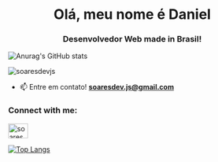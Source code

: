 <h1 align="center">Olá, meu nome é Daniel</h1>
<h3 align="center">Desenvolvedor Web made in Brasil!</h3>

![Anurag's GitHub stats](https://github-readme-stats.vercel.app/api?username=soaresdevjs&show_icons=true&theme=dark)

<p align="left"> <img src="https://komarev.com/ghpvc/?username=soaresdevjs&label=Profile%20views&color=0e75b6&style=flat" alt="soaresdevjs" /> </p>

- 📫 Entre em contato! **soaresdev.js@gmail.com**

<h3 align="left">Connect with me:</h3>
<p align="left">
<a href="https://instagram.com/soaresdev.js" target="blank"><img align="center" src="https://raw.githubusercontent.com/rahuldkjain/github-profile-readme-generator/master/src/images/icons/Social/instagram.svg" alt="soaresdev.js" height="30" width="40" /></a>
</p>

[![Top Langs](https://github-readme-stats.vercel.app/api/top-langs/?username=soaresdevjs&layout=compact&theme=dark)](https://github.com/anuraghazra/github-readme-stats)
